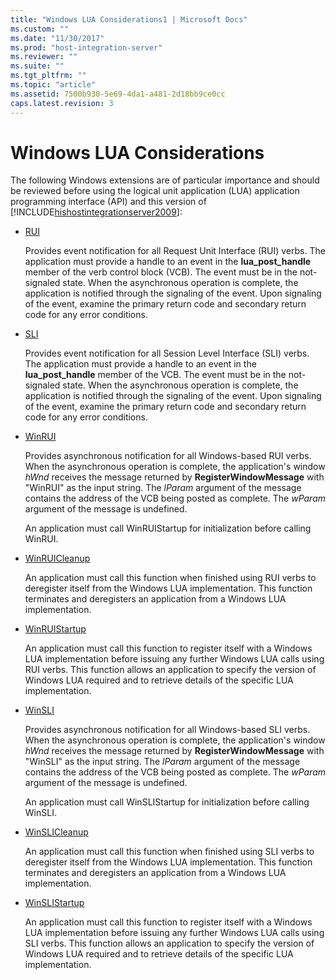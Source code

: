 ```yaml
---
title: "Windows LUA Considerations1 | Microsoft Docs"
ms.custom: ""
ms.date: "11/30/2017"
ms.prod: "host-integration-server"
ms.reviewer: ""
ms.suite: ""
ms.tgt_pltfrm: ""
ms.topic: "article"
ms.assetid: 7500b930-5e69-4da1-a481-2d18bb9ce0cc
caps.latest.revision: 3
---
```

# Windows LUA Considerations
The following Windows extensions are of particular importance and should be reviewed before using the logical unit application (LUA) application programming interface (API) and this version of [!INCLUDE[hishostintegrationserver2009](../includes/hishostintegrationserver2009-md.md)]:  
  
-   [RUI](../core/rui1.md)  
  
     Provides event notification for all Request Unit Interface (RUI) verbs. The application must provide a handle to an event in the **lua_post_handle** member of the verb control block (VCB). The event must be in the not-signaled state. When the asynchronous operation is complete, the application is notified through the signaling of the event. Upon signaling of the event, examine the primary return code and secondary return code for any error conditions.  
  
-   [SLI](../core/sli1.md)  
  
     Provides event notification for all Session Level Interface (SLI) verbs. The application must provide a handle to an event in the **lua_post_handle** member of the VCB. The event must be in the not-signaled state. When the asynchronous operation is complete, the application is notified through the signaling of the event. Upon signaling of the event, examine the primary return code and secondary return code for any error conditions.  
  
-   [WinRUI](../core/winrui2.md)  
  
     Provides asynchronous notification for all Windows-based RUI verbs. When the asynchronous operation is complete, the application's window *hWnd* receives the message returned by **RegisterWindowMessage** with "WinRUI" as the input string. The *lParam* argument of the message contains the address of the VCB being posted as complete. The *wParam* argument of the message is undefined.  
  
     An application must call WinRUIStartup for initialization before calling WinRUI.  
  
-   [WinRUICleanup](../core/winruicleanup2.md)  
  
     An application must call this function when finished using RUI verbs to deregister itself from the Windows LUA implementation. This function terminates and deregisters an application from a Windows LUA implementation.  
  
-   [WinRUIStartup](../core/winruistartup2.md)  
  
     An application must call this function to register itself with a Windows LUA implementation before issuing any further Windows LUA calls using RUI verbs. This function allows an application to specify the version of Windows LUA required and to retrieve details of the specific LUA implementation.  
  
-   [WinSLI](../core/winsli2.md)  
  
     Provides asynchronous notification for all Windows-based SLI verbs. When the asynchronous operation is complete, the application's window *hWnd* receives the message returned by **RegisterWindowMessage** with "WinSLI" as the input string. The *lParam* argument of the message contains the address of the VCB being posted as complete. The *wParam* argument of the message is undefined.  
  
     An application must call WinSLIStartup for initialization before calling WinSLI.  
  
-   [WinSLICleanup](../core/winslicleanup1.md)  
  
     An application must call this function when finished using SLI verbs to deregister itself from the Windows LUA implementation. This function terminates and deregisters an application from a Windows LUA implementation.  
  
-   [WinSLIStartup](../core/winslistartup1.md)  
  
     An application must call this function to register itself with a Windows LUA implementation before issuing any further Windows LUA calls using SLI verbs. This function allows an application to specify the version of Windows LUA required and to retrieve details of the specific LUA implementation.